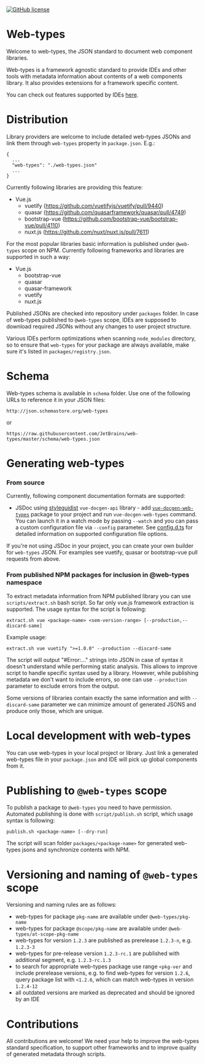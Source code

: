 [![GitHub license](https://img.shields.io/badge/license-Apache%20License%202.0-blue.svg?style=flat)](https://www.apache.org/licenses/LICENSE-2.0)

# Web-types

Welcome to web-types, the JSON standard to document web component libraries.

Web-types is a framework agnostic standard to provide IDEs and other tools with metadata information about contents 
of a web components library. It also provides extensions for a framework specific content.

You can check out features supported by IDEs [here](https://github.com/JetBrains/web-types/wiki/Features-supported-by-IDEs).

# Distribution

Library providers are welcome to include detailed web-types JSONs and link them through `web-types`
property in `package.json`. E.g.:
```
{
  ...
  "web-types": "./web-types.json"
  ...
}
```
Currently following libraries are providing this feature:
 * Vue.js
   * vuetify (https://github.com/vuetifyjs/vuetify/pull/9440)
   * quasar (https://github.com/quasarframework/quasar/pull/4749)
   * bootstrap-vue (https://github.com/bootstrap-vue/bootstrap-vue/pull/4110)
   * nuxt.js (https://github.com/nuxt/nuxt.js/pull/7611)

For the most popular libraries basic information is published under `@web-types` scope on NPM. 
Currently following frameworks and libraries are supported in such a way:
 * Vue.js
    * bootstrap-vue 
    * quasar
    * quasar-framework
    * vuetify
    * nuxt.js

Published JSONs are checked into repository under `packages` folder. In case of web-types published to `@web-types` scope,  IDEs are supposed to download required JSONs without any changes to user project structure.

Various IDEs perform optimizations when scanning `node_modules` directory, so to ensure that `web-types` for 
your package are always available, make sure it's listed in `packages/registry.json`.

# Schema

Web-types schema is available in `schema` folder. Use one of the following URLs to reference it in your JSON files:
```
http://json.schemastore.org/web-types
```
or
```
https://raw.githubusercontent.com/JetBrains/web-types/master/schema/web-types.json
```


# Generating web-types

### From source

Currently, following component documentation formats are supported:
- JSDoc using [styleguidist](https://vue-styleguidist.github.io/docs/Documenting.html#code-comments) `vue-docgen-api`
  library - add [`vue-docgen-web-types`](https://www.npmjs.com/package/vue-docgen-web-types) package to your project 
  and run `vue-docgen-web-types` command. You can launch it in a watch mode by passing `--watch` and 
  you can pass a custom configuration file via `--config` parameter. 
  See [config.d.ts](https://github.com/JetBrains/web-types/blob/master/gen/vue-docgen-web-types/types/config.d.ts)
  for detailed information on supported configuration file options.
  
If you're not using JSDoc in your project, you can create your own builder for `web-types` JSON. For examples see
vuetify, quasar or bootstrap-vue pull requests from above.

### From published NPM packages for inclusion in @web-types namespace
To extract metadata information from NPM published library you can use `scripts/extract.sh` bash script. 
So far only vue.js framework extraction is supported. The usage syntax for the script is following:

```
extract.sh vue <package-name> <sem-version-range> [--production,--discard-same]
```
Example usage:
```
extract.sh vue vuetify ">=1.0.0" --production --discard-same
```
The script will output "#Error:..." strings into JSON in case of syntax it doesn't understand
while performing static analysis. This allows to improve script to handle specific syntax used
by a library. However, while publishing metadata we don't want to include errors, so one can
use `--production` parameter to exclude errors from the output. 

Some versions of libraries contain exactly the same information and with `--discard-same` parameter
we can minimize amount of generated JSONS and produce only those, which are unique.

# Local development with web-types

You can use web-types in your local project or library. Just link a generated web-types file in your `package.json` and IDE will pick up global components from it.

# Publishing to `@web-types` scope

To publish a package to `@web-types` you need to have permission. Automated publishing is done with
`script/publish.sh` script, which usage syntax is following:
```
publish.sh <package-name> [--dry-run]
```
The script will scan folder `packages/<package-name>` for generated web-types jsons and synchronize
contents with NPM. 

# Versioning and naming of `@web-types` scope
Versioning and naming rules are as follows:
* web-types for package `pkg-name` are available under `@web-types/pkg-name`
* web-types for package `@scope/pkg-name` are available under `@web-types/at-scope-pkg-name`
* web-types for version `1.2.3` are published as prerelease `1.2.3-n`, e.g. `1.2.3-3`
* web-types for pre-release version `1.2.3-rc.1` are published with additional segment, 
  e.g. `1.2.3-rc.1.3`
* to search for appropriate web-types package use range `<pkg-ver` and include prerelease versions, 
  e.g. to find web-types for version `1.2.6`, query package list with `<1.2.6`, which can match 
  web-types in version `1.2.4-12` 
* all outdated versions are marked as deprecated and should be ignored by an IDE

# Contributions

All contributions are welcome! We need your help to improve the web-types standard specification,
to support other frameworks and to improve quality of generated metadata through scripts. 
